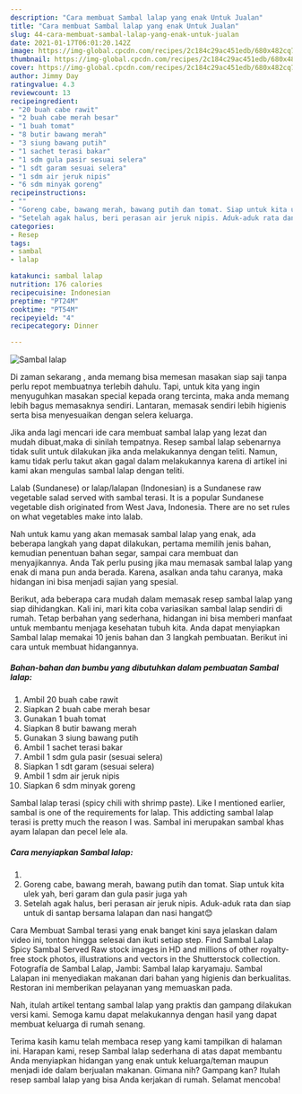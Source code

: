 ```yaml
---
description: "Cara membuat Sambal lalap yang enak Untuk Jualan"
title: "Cara membuat Sambal lalap yang enak Untuk Jualan"
slug: 44-cara-membuat-sambal-lalap-yang-enak-untuk-jualan
date: 2021-01-17T06:01:20.142Z
image: https://img-global.cpcdn.com/recipes/2c184c29ac451edb/680x482cq70/sambal-lalap-foto-resep-utama.jpg
thumbnail: https://img-global.cpcdn.com/recipes/2c184c29ac451edb/680x482cq70/sambal-lalap-foto-resep-utama.jpg
cover: https://img-global.cpcdn.com/recipes/2c184c29ac451edb/680x482cq70/sambal-lalap-foto-resep-utama.jpg
author: Jimmy Day
ratingvalue: 4.3
reviewcount: 13
recipeingredient:
- "20 buah cabe rawit"
- "2 buah cabe merah besar"
- "1 buah tomat"
- "8 butir bawang merah"
- "3 siung bawang putih"
- "1 sachet terasi bakar"
- "1 sdm gula pasir sesuai selera"
- "1 sdt garam sesuai selera"
- "1 sdm air jeruk nipis"
- "6 sdm minyak goreng"
recipeinstructions:
- ""
- "Goreng cabe, bawang merah, bawang putih dan tomat. Siap untuk kita ulek yah, beri garam dan gula pasir juga yah"
- "Setelah agak halus, beri perasan air jeruk nipis. Aduk-aduk rata dan siap untuk di santap bersama lalapan dan nasi hangat😊"
categories:
- Resep
tags:
- sambal
- lalap

katakunci: sambal lalap 
nutrition: 176 calories
recipecuisine: Indonesian
preptime: "PT24M"
cooktime: "PT54M"
recipeyield: "4"
recipecategory: Dinner

---
```



![Sambal lalap](https://img-global.cpcdn.com/recipes/2c184c29ac451edb/680x482cq70/sambal-lalap-foto-resep-utama.jpg)

Di zaman  sekarang , anda memang bisa memesan masakan siap saji tanpa perlu repot membuatnya terlebih dahulu. Tapi, untuk kita yang ingin menyuguhkan masakan special kepada orang tercinta, maka anda memang lebih bagus memasaknya sendiri. Lantaran, memasak sendiri lebih higienis serta bisa menyesuaikan dengan selera keluarga.

Jika anda lagi mencari ide cara membuat sambal lalap yang lezat dan mudah dibuat,maka di sinilah tempatnya. Resep sambal lalap  sebenarnya tidak sulit untuk dilakukan jika anda melakukannya dengan teliti. Namun, kamu tidak perlu takut akan gagal dalam melakukannya 
karena di artikel ini kami akan mengulas sambal lalap dengan teliti.  

Lalab (Sundanese) or lalap/lalapan (Indonesian) is a Sundanese raw vegetable salad served with sambal terasi. It is a popular Sundanese vegetable dish originated from West Java, Indonesia. There are no set rules on what vegetables make into lalab.

Nah untuk kamu yang akan memasak sambal lalap yang enak, ada beberapa langkah yang dapat dilakukan, pertama memilih jenis bahan, kemudian penentuan bahan segar, sampai cara membuat dan menyajikannya. Anda Tak perlu pusing jika mau memasak sambal lalap yang enak di mana pun anda berada. Karena, asalkan anda  tahu caranya, maka hidangan ini bisa menjadi sajian yang spesial.

Berikut, ada beberapa cara mudah dalam memasak resep sambal lalap yang siap dihidangkan. Kali ini, mari kita coba variasikan sambal lalap sendiri di rumah. Tetap berbahan yang sederhana, hidangan ini bisa memberi manfaat untuk membantu menjaga kesehatan tubuh kita. Anda dapat menyiapkan Sambal lalap memakai 10 jenis bahan dan 3 langkah pembuatan. Berikut ini cara untuk membuat hidangannya.

<!--inarticleads1-->

##### Bahan-bahan dan bumbu yang dibutuhkan dalam pembuatan Sambal lalap:

1. Ambil 20 buah cabe rawit
1. Siapkan 2 buah cabe merah besar
1. Gunakan 1 buah tomat
1. Siapkan 8 butir bawang merah
1. Gunakan 3 siung bawang putih
1. Ambil 1 sachet terasi bakar
1. Ambil 1 sdm gula pasir (sesuai selera)
1. Siapkan 1 sdt garam (sesuai selera)
1. Ambil 1 sdm air jeruk nipis
1. Siapkan 6 sdm minyak goreng


Sambal lalap terasi (spicy chili with shrimp paste). Like I mentioned earlier, sambal is one of the requirements for lalap. This addicting sambal lalap terasi is pretty much the reason I was. Sambal ini merupakan sambal khas ayam lalapan dan pecel lele ala. 

<!--inarticleads2-->

##### Cara menyiapkan Sambal lalap:

1. 
1. Goreng cabe, bawang merah, bawang putih dan tomat. Siap untuk kita ulek yah, beri garam dan gula pasir juga yah
1. Setelah agak halus, beri perasan air jeruk nipis. Aduk-aduk rata dan siap untuk di santap bersama lalapan dan nasi hangat😊


Cara Membuat Sambal terasi yang enak banget kini saya jelaskan dalam video ini, tonton hingga selesai dan ikuti setiap step. Find Sambal Lalap Spicy Sambal Served Raw stock images in HD and millions of other royalty-free stock photos, illustrations and vectors in the Shutterstock collection. Fotografía de Sambal Lalap, Jambi: Sambal lalap karyamaju. Sambal Lalapan ini menyediakan makanan dari bahan yang higienis dan berkualitas. Restoran ini memberikan pelayanan yang memuaskan pada. 

Nah, itulah artikel tentang  sambal lalap  yang praktis dan gampang dilakukan versi kami. Semoga kamu dapat melakukannya dengan hasil yang dapat membuat keluarga di rumah senang. 

Terima kasih kamu telah membaca resep yang kami tampilkan di halaman ini. Harapan kami, resep  Sambal lalap sederhana di atas dapat membantu Anda menyiapkan hidangan yang enak untuk keluarga/teman maupun menjadi ide dalam berjualan makanan. Gimana nih? Gampang kan? Itulah resep sambal lalap yang bisa Anda kerjakan di rumah. Selamat mencoba!

